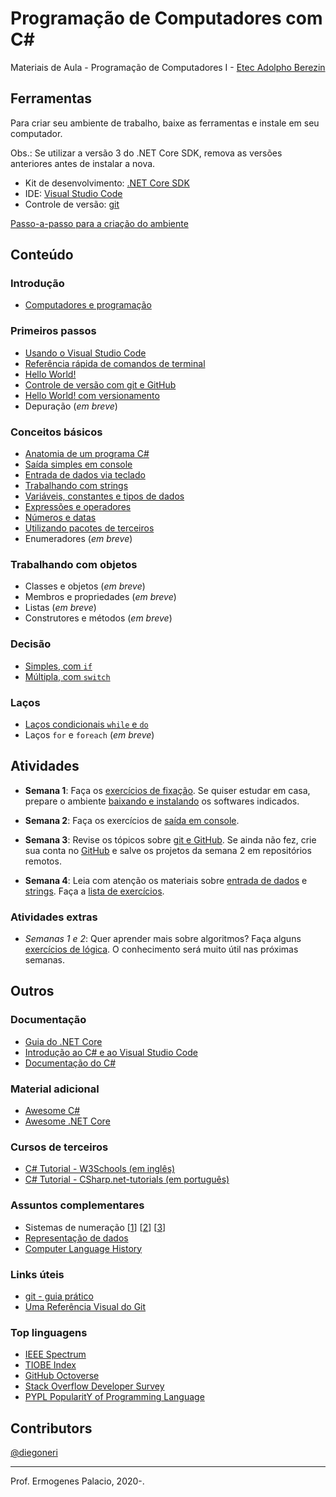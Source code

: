 # Programação de Computadores com C#

Materiais de Aula - Programação de Computadores I - [Etec Adolpho Berezin](http://eteab.com.br/)

## Ferramentas

Para criar seu ambiente de trabalho, baixe as ferramentas e instale em seu computador.

Obs.: Se utilizar a versão 3 do .NET Core SDK, remova as versões anteriores antes de instalar a nova.

* Kit de desenvolvimento: [.NET Core SDK](https://dotnet.microsoft.com/download)
* IDE: [Visual Studio Code](https://code.visualstudio.com/download)
* Controle de versão: [git](https://git-scm.com/downloads)

[Passo-a-passo para a criação do ambiente](content/ambiente.md)

## Conteúdo

### Introdução

* [Computadores e programação](https://docs.google.com/presentation/d/18qCmMcKVhIM3L_yF0PAjHQBgt6JRTIJIim8F6jGhIPM/edit?usp=sharing)

### Primeiros passos

* [Usando o Visual Studio Code](content/vscode.md)
* [Referência rápida de comandos de terminal](content/terminal.md)
* [Hello World!](content/helloworld.md)
* [Controle de versão com git e GitHub](content/github.md)
* [Hello World! com versionamento](content/helloworld-git.md)
* Depuração (_em breve_)

### Conceitos básicos
* [Anatomia de um programa C#](content/anatomia.md)
* [Saída simples em console](content/saida-console.md)
* [Entrada de dados via teclado](content/entrada-teclado.md)
* [Trabalhando com strings](content/string.md)
* [Variáveis, constantes e tipos de dados](content/variaveis.md)
* [Expressões e operadores](content/operadores.md)
* [Números e datas](content/numeros-datas.md)
* [Utilizando pacotes de terceiros](content/pacotes.md)
* Enumeradores (_em breve_)

### Trabalhando com objetos
* Classes e objetos (_em breve_)
* Membros e propriedades (_em breve_)
* Listas (_em breve_)
* Construtores e métodos (_em breve_)

### Decisão
* [Simples, com `if`](content/if.md)
* [Múltipla, com `switch`](content/switch.md)

### Laços
* [Laços condicionais `while` e `do`](content/while-do.md)
* Laços `for` e `foreach` (_em breve_)

## Atividades

* **Semana 1**: Faça os [exercícios de fixação](https://forms.gle/mWy8rnAaiTrQfgCbA). Se quiser estudar em casa, prepare o ambiente [baixando e instalando](#ferramentas) os softwares indicados.

* **Semana 2**: Faça os exercícios de [saída em console](exercises/saida.md).

* **Semana 3**: Revise os tópicos sobre [git e GitHub](#primeiros-passos). Se ainda não fez, crie sua conta no [GitHub](http://github.com/) e salve os projetos da semana 2 em repositórios remotos.

* **Semana 4**: Leia com atenção os materiais sobre [entrada de dados](content/entrada-teclado.md) e [strings](content/string.md). Faça a [lista de exercícios](exercises/entrada-strings.md).

### Atividades extras

* _Semanas 1 e 2_: Quer aprender mais sobre algoritmos? Faça alguns [exercícios de lógica](https://github.com/ermogenes/aulas-logica-programacao/blob/master/exercises/logica_1.MD). O conhecimento será muito útil nas próximas semanas.

## Outros
### Documentação

* [Guia do .NET Core](https://docs.microsoft.com/pt-br/dotnet/core/)
* [Introdução ao C# e ao Visual Studio Code](https://docs.microsoft.com/pt-br/dotnet/core/tutorials/with-visual-studio-code)
* [Documentação do C#](https://docs.microsoft.com/pt-br/dotnet/csharp/)

### Material adicional

* [Awesome C#](https://github.com/uhub/awesome-c-sharp)
* [Awesome .NET Core](https://github.com/thangchung/awesome-dotnet-core)

### Cursos de terceiros

* [C# Tutorial - W3Schools (em inglês)](https://www.w3schools.com/cs/)
* [C# Tutorial - CSharp.net-tutorials (em português)](https://csharp.net-tutorials.com/pt/104/iniciando/introducao/)

### Assuntos complementares

* Sistemas de numeração [[1](http://www.inf.ufsc.br/~bosco.sobral/downloads/Livro-Java-Como-Programar-Deitel-Ed6/additional/addnlApps/jhtp6_appE_NumberSystems.pdf)] [[2](https://pt.wikibooks.org/wiki/Eletr%C3%B4nica_Digital/Sistemas_de_Numera%C3%A7%C3%A3o)] [[3](http://www.mecaweb.com.br/eletronica/content/e_numeracao)]
* [Representação de dados](https://www.ntu.edu.sg/home/ehchua/programming/java/DataRepresentation.html)
* [Computer Language History](https://www.levenez.com/lang/)

### Links úteis

* [git - guia prático](https://rogerdudler.github.io/git-guide/index.pt_BR.html)
* [Uma Referência Visual do Git](http://marklodato.github.io/visual-git-guide/index-pt.html)

### Top linguagens

* [IEEE Spectrum](https://spectrum.ieee.org/computing/software/the-top-programming-languages-2019)
* [TIOBE Index](https://www.tiobe.com/tiobe-index/)
* [GitHub Octoverse](https://octoverse.github.com/#top-languages)
* [Stack Overflow Developer Survey](https://insights.stackoverflow.com/survey/2019#most-popular-technologies)
* [PYPL PopularitY of Programming Language](http://pypl.github.io/PYPL.html)

## Contributors

[@diegoneri](https://github.com/diegoneri)

----
Prof. Ermogenes Palacio, 2020-.

